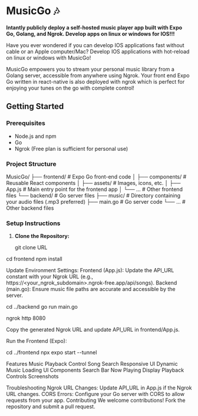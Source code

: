 # MusicGo 🎶

**Intantly publicly deploy a self-hosted music player app built with Expo Go, Golang, and Ngrok. Develop apps on linux or windows for IOS!!!**

Have you ever wondered if you can develop IOS applications fast without cable or an Apple computer/Mac? Develop IOS applications with hot-reload on linux or windows with MusicGo! 

MusicGo empowers you to stream your personal music library from a Golang server, accessible from anywhere using Ngrok. Your front end Expo Go written in react-native is also deployed with ngrok which is perfect for enjoying your tunes on the go with complete control! 

## Getting Started

### Prerequisites
- Node.js and npm
- Go
- Ngrok (Free plan is sufficient for personal use)

### Project Structure
MusicGo/
├── frontend/                 # Expo Go front-end code
│   ├── components/           # Reusable React components
│   ├── assets/               # Images, icons, etc.
│   ├── App.js                # Main entry point for the frontend app
│   └── ...                   # Other frontend files
└── backend/                  # Go server files
├── music/                # Directory containing your audio files (.mp3 preferred)
├── main.go               # Go server code
└── ...                   # Other backend files


### Setup Instructions
1. **Clone the Repository:**

   git clone URL

cd frontend
npm install


Update Environment Settings:
Frontend (App.js):
Update the API_URL constant with your Ngrok URL (e.g., https://<your_ngrok_subdomain>.ngrok-free.app/api/songs).
Backend (main.go):
Ensure music file paths are accurate and accessible by the server.



cd ../backend
go run main.go


ngrok http 8080


Copy the generated Ngrok URL and update API_URL in frontend/App.js.

Run the Frontend (Expo):

cd ../frontend
npx expo start --tunnel



Features
Music Playback Control
Song Search
Responsive UI
Dynamic Music Loading
UI Components
Search Bar
Now Playing Display
Playback Controls
Screenshots


Troubleshooting
Ngrok URL Changes: Update API_URL in App.js if the Ngrok URL changes.
CORS Errors: Configure your Go server with CORS to allow requests from your app.
Contributing
We welcome contributions! Fork the repository and submit a pull request.
